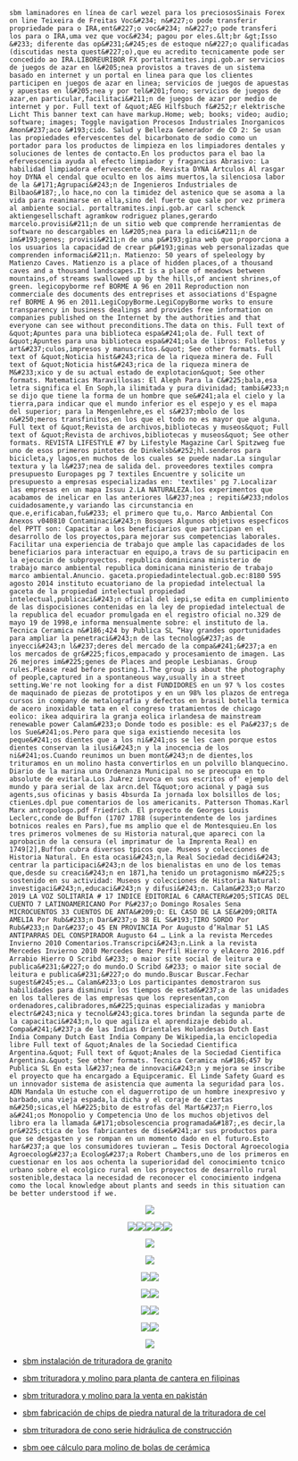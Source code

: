 
```
sbm laminadores en línea de carl wezel para los preciososSinais Forex on line Teixeira de Freitas Voc&#234; n&#227;o pode transferir propriedade para o IRA,ent&#227;o voc&#234; n&#227;o pode transferi los para o IRA,uma vez que voc&#234; pagou por eles.&lt;br &gt;Isso &#233; diferente das op&#231;&#245;es de estoque n&#227;o qualificadas (discutidas nesta quest&#227;o),que eu acredito tecnicamente pode ser concedido ao IRA.LIBOREURIBOR FX portaltramites.inpi.gob.ar servicios de juegos de azar en l&#205;nea provistos a traves de un sistema basado en internet y un portal en linea para que los clientes participen en juegos de azar en linea; servicios de juegos de apuestas y apuestas en l&#205;nea y por tel&#201;fono; servicios de juegos de azar,en particular,facilitaci&#211;n de juegos de azar por medio de internet y por. Full text of &quot;AEG Hilfsbuch f&#252;r elektrische Licht This banner text can have markup.Home; web; books; video; audio; software; images; Toggle navigation Procesos Industriales Inorganicos Amon&#237;aco &#193;cido. Salud y Belleza Generador de CO 2: Se usan las propiedades efervescentes del bicarbonato de sodio como un portador para los productos de limpieza en los limpiadores dentales y soluciones de lentes de contacto.En los productos para el bao la efervescencia ayuda al efecto limpiador y fragancias Abrasivo: La habilidad limpiadora efervescente de. Revista DYNA Artculos Al rasgar hoy DYNA el cendal que oculto en los aims muertos,la silenciosa labor de la &#171;Agrupaci&#243;n de Ingenieros Industriales de Bilbao&#187;,lo hace,no con la timidez del astenico que se asoma a la vida para reanimarse en ella,sino del fuerte que sale por vez primera al ambiente social. portaltramites.inpi.gob.ar carl schenck aktiengesellschaft agramkow rodriguez planes,gerardo marcelo.provisi&#211;n de un sitio web que comprende herramientas de software no descargables en l&#205;nea para la edici&#211;n de im&#193;genes; provisi&#211;n de una p&#193;gina web que proporciona a los usuarios la capacidad de crear p&#193;ginas web personalizadas que comprenden informaci&#211;n. Matienzo: 50 years of speleology by Matienzo Caves. Matienzo is a place of hidden places,of a thousand caves and a thousand landscapes.It is a place of meadows between mountains,of streams swallowed up by the hills,of ancient shrines,of green. legicopyborme ref BORME A 96 en 2011 Reproduction non commerciale des documents des entreprises et associations d'Espagne ref BORME A 96 en 2011.LegiCopyBorme.LegiCopyBorme works to ensure transparency in business dealings and provides free information on companies published on the Internet by the authorities and that everyone can see without preconditions.The data on this. Full text of &quot;Apuntes para una biblioteca espa&#241;ola de. Full text of &quot;Apuntes para una biblioteca espa&#241;ola de libros: Folletos y art&#237;culos,impresos y manuscritos.&quot; See other formats. Full text of &quot;Noticia hist&#243;rica de la riqueza minera de. Full text of &quot;Noticia hist&#243;rica de la riqueza minera de M&#233;xico y de su actual estado de explotacion&quot; See other formats. Matematicas Maravillosas: El Aleph Para la C&#225;bala,esa letra significa el En Soph,la ilimitada y pura divinidad; tambi&#233;n se dijo que tiene la forma de un hombre que se&#241;ala el cielo y la tierra,para indicar que el mundo inferior es el espejo y es el mapa del superior; para la Mengenlehre,es el s&#237;mbolo de los n&#250;meros transfinitos,en los que el todo no es mayor que alguna. Full text of &quot;Revista de archivos,bibliotecas y museos&quot; Full text of &quot;Revista de archivos,bibliotecas y museos&quot; See other formats. REVISTA LIFESTYLE #7 by Lifestyle Magazine Carl Spitzweg fue uno de esos primeros pintotes de Dinkelsb&#252;hl.senderos para bicicleta,y lagos,en muchos de los cuales se puede nadar.La singular textura y la l&#237;nea de salida del. proveedores textiles compra presupuesto Europages pg 7 textiles Encuentre y solicite un presupuesto a empresas especializadas en: 'textiles' pg 7.Localizar las empresas en un mapa Issuu 2.LA NATURALEZA.los experimentos que acabamos de inelicar en las anteriores l&#237;nea ; repiti&#233;ndolos cuidadosamente,y variando las circunstancia en que.e,erificaban,fu&#233; el primero que tu,o. Marco Ambiental Con Anexos v040810 Contaminaci&#243;n Bosques Algunos objetivos especficos del PPTT son: Capacitar a los beneficiarios que participan en el desarrollo de los proyectos,para mejorar sus competencias laborales. Facilitar una experiencia de trabajo que ample las capacidades de los beneficiarios para interactuar en equipo,a travs de su participacin en la ejecucin de subproyectos. republica dominicana ministerio de trabajo marco ambiental republica dominicana ministerio de trabajo marco ambiental.Anuncio. gaceta.propiedadintelectual.gob.ec:8180 595 agosto 2014 instituto ecuatoriano de la propiedad intelectual la gaceta de la propiedad intelectual propiedad intelectual,publicaci&#243;n oficial del iepi,se edita en cumplimiento de las dispocisiones contenidas en la ley de propiedad intelectual de la republica del ecuador promulgada en el registro oficial no.329 de mayo 19 de 1998,e informa mensualmente sobre: el instituto de la. Tecnica Ceramica n&#186;424 by Publica SL “Hay grandes oportunidades para ampliar la penetraci&#243;n de las tecnolog&#237;as de inyecci&#243;n l&#237;deres del mercado de la compa&#241;&#237;a en los mercados de gr&#225;ficos,empacado y procesamiento de imagen. Las 26 mejores im&#225;genes de Places and people Lesbianas. Group rules.Please read before posting.1.The group is about the photography of people,captured in a spontaneous way,usually in a street setting.We're not looking for a dist FUNDIDORES en un 97 % los costes de maquinado de piezas de prototipos y en un 98% los plazos de entrega cursos in company de metalografia y defectos en brasil botella termica de acero inoxidable tata en el congreso tratamientos de chicago eolico: ikea adquirira la granja eolica irlandesa de mainstream renewable power Calam&#233;o Donde todo es posible: es el Pa&#237;s de los Sue&#241;os.Pero para que siga existiendo necesita los peque&#241;os dientes que a los ni&#241;os se les caen porque estos dientes conservan la ilusi&#243;n y la inocencia de los ni&#241;os.Cuando reunimos un buen mont&#243;n de dientes,los trituramos en un molino hasta convertirlos en un polvillo blanquecino. Diario de la marina una Ordenanza Municipal no se preocupa en to absolute de evitarla.Los JuArez invoca en sus escritos of' ejemplo del mundo y para serial de lax arcn.del T&quot;oro acional y paga sus agents,sus oficinas y basis 4bsurda Ia jornada lox bolsillos de los; ctienLes.dpl pue comentarios de los americanits. Patterson Thomas.Karl Marx antropologo.pdf Friedrich. El proyecto de Georges Louis Leclerc,conde de Buffon (1707 1788 (superintendente de los jardines botnicos reales en Pars),fue ms amplio que el de Montesquieu.En los tres primeros volmenes de su Historia natural,que apareci con la aprobacin de la censura (el imprimatur de la Imprenta Real) en 1749[2],Buffon cubra diversos tpicos que. Museos y colecciones de Historia Natural. En esta ocasi&#243;n,la Real Sociedad decidi&#243; centrar la participaci&#243;n de los bienalistas en uno de los temas que,desde su creaci&#243;n en 1871,ha tenido un protagonismo m&#225;s sostenido en su actividad: Museos y colecciones de Historia Natural: investigaci&#243;n,educaci&#243;n y difusi&#243;n. Calam&#233;o Marzo 2019 LA VOZ SOLITARIA # 17 INDICE EDITORIAL 6 CARACTER&#205;STICAS DEL CUENTO 7 LATINOAMERICANO Por P&#237;o Domingo Rosales Sena MICROCUENTOS 33 CUENTOS DE ANTA&#209;O: EL CASO DE LA SE&#209;ORITA AMELIA Por Rub&#233;n Dar&#237;o 38 EL S&#193;TIRO SORDO Por Rub&#233;n Dar&#237;o 45 EN PROVINCIA Por Augusto d’Halmar 51 LAS ANTIPARRAS DEL CONSPIRADOR Augusto 64 … Link a la revista Mercedes Invierno 2010 Comentarios.Transcripci&#243;n.Link a la revista Mercedes Invierno 2010 Mercedes Benz Perfil Hierro y elAcero 2016.pdf Arrabio Hierro O Scribd &#233; o maior site social de leitura e publica&#231;&#227;o do mundo.O Scribd &#233; o maior site social de leitura e publica&#231;&#227;o do mundo.Buscar Buscar.Fechar sugest&#245;es.… Calam&#233;o Los participantes demostraron sus habilidades para disminuir los tiempos de estad&#237;a de las unidades en los talleres de las empresas que los representan,con ordenadores,calibradores,m&#225;quinas especializadas y maniobra electr&#243;nica y tecnol&#243;gica.tores brindan la segunda parte de la capacitaci&#243;n,lo que agiliza el aprendizaje debido al. Compa&#241;&#237;a de las Indias Orientales Holandesas Dutch East India Company Dutch East India Company De Wikipedia,la enciclopedia libre Full text of &quot;Anales de la Sociedad Cientifica Argentina.&quot; Full text of &quot;Anales de la Sociedad Cientifica Argentina.&quot; See other formats. Tecnica Ceramica n&#186;457 by Publica SL En esta l&#237;nea de innovaci&#243;n y mejora se inscribe el proyecto que ha encargado a Equipceramic. El Linde Safety Guard es un innovador sistema de asistencia que aumenta la seguridad para los. ADN Mandala Un estuche con el daguerrotipo de un hombre inexpresivo y barbado,una vieja espada,la dicha y el coraje de ciertas m&#250;sicas,el h&#225;bito de estrofas del Mart&#237;n Fierro,los a&#241;os Monopolio y Competencia Uno de los muchos objetivos del libro era la llamada &#171;obsolescencia programada&#187;,es decir,la pr&#225;ctica de los fabricantes de dise&#241;ar sus productos para que se desgasten y se rompan en un momento dado en el futuro.Esto har&#237;a que los consumidores tuvieran … Tesis Doctoral Agroecologia Agroecolog&#237;a Ecolog&#237;a Robert Chambers,uno de los primeros en cuestionar en los aos ochenta la superioridad del conocimiento tcnico urbano sobre el ecolgico rural en los proyectos de desarrollo rural sostenible,destaca la necesidad de reconocer el conocimiento indgena como the local knowledge about plants and seeds in this situation can be better understood if we. 
```

<div align="center">

<a href="https://es-crusher.shibang-china.com/github&k=sbm+laminadores+en+l%C3%ADnea+de+carl+wezel+para+los+preciosos"><img src="https://static.shibang-china.com/es/crusher/logo.jpg"></a>

<a href="https://es-crusher.shibang-china.com/github&k=sbm+laminadores+en+l%C3%ADnea+de+carl+wezel+para+los+preciosos"><img src="https://static.shibang-china.com/es/crusher/index.jpg"></a><a href="https://es-crusher.shibang-china.com/material.htmlgithub&k=sbm+laminadores+en+l%C3%ADnea+de+carl+wezel+para+los+preciosos"><img src="https://static.shibang-china.com/es/crusher/material.jpg"></a><a href="https://es-crusher.shibang-china.com/application.htmlgithub&k=sbm+laminadores+en+l%C3%ADnea+de+carl+wezel+para+los+preciosos"><img src="https://static.shibang-china.com/es/crusher/application.jpg"></a><a href="https://es-crusher.shibang-china.com/aboutus.htmlgithub&k=sbm+laminadores+en+l%C3%ADnea+de+carl+wezel+para+los+preciosos"><img src="https://static.shibang-china.com/es/crusher/aboutus.jpg"></a><a href="https://es-crusher.shibang-china.com/contact.htmlgithub&k=sbm+laminadores+en+l%C3%ADnea+de+carl+wezel+para+los+preciosos"><img src="https://static.shibang-china.com/es/crusher/contact.jpg"></a>

<a href="https://es-crusher.shibang-china.com/github&k=sbm+laminadores+en+l%C3%ADnea+de+carl+wezel+para+los+preciosos"><img src="https://static.shibang-china.com/es/crusher/banner.jpg"></a>

<a href="https://swt.shibang-china.com/github&k=sbm+laminadores+en+l%C3%ADnea+de+carl+wezel+para+los+preciosos"><img src="https://static.shibang-china.com/es/crusher/text.jpg"></a>

<a href="https://swt.shibang-china.com/github&k=sbm+laminadores+en+l%C3%ADnea+de+carl+wezel+para+los+preciosos"><img src="https://static.shibang-china.com/es/crusher/chat.jpg"></a><a href="https://es-crusher.shibang-china.com/contact.htmlgithub&k=sbm+laminadores+en+l%C3%ADnea+de+carl+wezel+para+los+preciosos"><img src="https://static.shibang-china.com/es/crusher/message.jpg"></a>

<a href="https://es-crusher.shibang-china.com/products/pe.htmlgithub&k=sbm+laminadores+en+l%C3%ADnea+de+carl+wezel+para+los+preciosos"><img src="https://static.shibang-china.com/es/crusher/pe.jpg"></a><a href="https://es-crusher.shibang-china.com/products/pf.htmlgithub&k=sbm+laminadores+en+l%C3%ADnea+de+carl+wezel+para+los+preciosos"><img src="https://static.shibang-china.com/es/crusher/pf.jpg"></a>

<a href="https://es-crusher.shibang-china.com/products/hpt.htmlgithub&k=sbm+laminadores+en+l%C3%ADnea+de+carl+wezel+para+los+preciosos"><img src="https://static.shibang-china.com/es/crusher/hpt.jpg"></a><a href="https://es-crusher.shibang-china.com/products/vsi.htmlgithub&k=sbm+laminadores+en+l%C3%ADnea+de+carl+wezel+para+los+preciosos"><img src="https://static.shibang-china.com/es/crusher/vsi.jpg"></a>

<a href="https://es-crusher.shibang-china.com/products/klv.htmlgithub&k=sbm+laminadores+en+l%C3%ADnea+de+carl+wezel+para+los+preciosos"><img src="https://static.shibang-china.com/es/crusher/klv.jpg"></a><a href="https://es-crusher.shibang-china.com/products/portable.htmlgithub&k=sbm+laminadores+en+l%C3%ADnea+de+carl+wezel+para+los+preciosos"><img src="https://static.shibang-china.com/es/crusher/portable.jpg"></a>

<a href="https://swt.shibang-china.com/github&k=sbm+laminadores+en+l%C3%ADnea+de+carl+wezel+para+los+preciosos"><img src="https://static.shibang-china.com/es/crusher/case.jpg"></a>

</div>


* [sbm instalación de trituradora de granito](sbm%20instalaci%C3%B3n%20de%20trituradora%20de%20granito.md)

* [sbm trituradora y molino para planta de cantera en filipinas](sbm%20trituradora%20y%20molino%20para%20planta%20de%20cantera%20en%20filipinas.md)

* [sbm trituradora y molino para la venta en pakistán](sbm%20trituradora%20y%20molino%20para%20la%20venta%20en%20pakist%C3%A1n.md)

* [sbm fabricación de chips de piedra natural de la trituradora de cel](sbm%20fabricaci%C3%B3n%20de%20chips%20de%20piedra%20natural%20de%20la%20trituradora%20de%20cel.md)

* [sbm trituradora de cono serie hidráulica de construcción](sbm%20trituradora%20de%20cono%20serie%20hidr%C3%A1ulica%20de%20construcci%C3%B3n.md)

* [sbm oee cálculo para molino de bolas de cerámica](sbm%20oee%20c%C3%A1lculo%20para%20molino%20de%20bolas%20de%20cer%C3%A1mica.md)